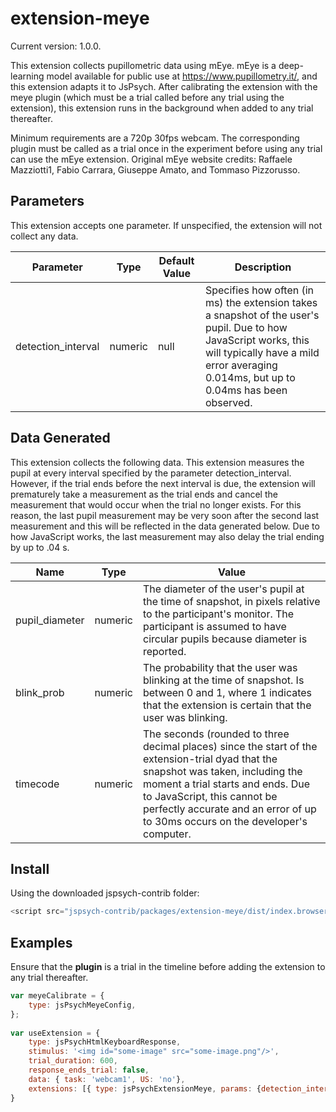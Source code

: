 # extension-meye

Current version: 1.0.0.

This extension collects pupillometric data using mEye. mEye is a deep-learning model available for public use at https://www.pupillometry.it/, and this extension adapts it to JsPsych. After calibrating the extension with the meye plugin (which must be a trial called before any trial using the extension), this extension runs in the background when added to any trial thereafter. 

Minimum requirements are a 720p 30fps webcam. The corresponding plugin must be called as a trial once in the experiment before using any trial can use the mEye extension. Original mEye website credits: Raffaele Mazziotti1, Fabio Carrara, Giuseppe Amato, and Tommaso Pizzorusso.

## Parameters

This extension accepts one parameter. If unspecified, the extension will not collect any data.

| Parameter           | Type             | Default Value      | Description                              |
| ------------------- | ---------------- | ------------------ | ---------------------------------------- |
| detection_interval  | numeric      	 | null        | Specifies how often (in ms) the extension takes a snapshot of the user's pupil. Due to how JavaScript works, this will typically have a mild error averaging 0.014ms, but up to 0.04ms has been observed. |

## Data Generated

This extension collects the following data. This extension measures the pupil at every interval specified by the parameter detection_interval. However, if the trial ends before the next interval is due, the extension will prematurely take a measurement as the trial ends and cancel the measurement that would occur when the trial no longer exists. For this reason, the last pupil measurement may be very soon after the second last measurement and this will be reflected in the data generated below. Due to how JavaScript works, the last measurement may also delay the trial ending by up to .04 s.

| Name      | Type    | Value                                    |
| --------- | ------- | ---------------------------------------- |
| pupil_diameter  | numeric  | The diameter of the user's pupil at the time of snapshot, in pixels relative to the participant's monitor. The participant is assumed to have circular pupils because diameter is reported. |
| blink_prob  | numeric | The probability that the user was blinking at the time of snapshot. Is between 0 and 1, where 1 indicates that the extension is certain that the user was blinking. |
| timecode	| numeric	| The seconds (rounded to three decimal places) since the start of the extension-trial dyad that the snapshot was taken, including the moment a trial starts and ends. Due to JavaScript, this cannot be perfectly accurate and an error of up to 30ms occurs on the developer's computer. |

## Install

Using the downloaded jspsych-contrib folder:

```js
<script src="jspsych-contrib/packages/extension-meye/dist/index.browser.min.js"></script>
```

## Examples

Ensure that the **plugin** is a trial in the timeline before adding the extension to any trial thereafter.

```javascript
var meyeCalibrate = {
	type: jsPsychMeyeConfig,
};
		
var useExtension = {
	type: jsPsychHtmlKeyboardResponse,
	stimulus: '<img id="some-image" src="some-image.png"/>',
	trial_duration: 600,
	response_ends_trial: false,
	data: { task: 'webcam1', US: 'no'},
	extensions: [{ type: jsPsychExtensionMeye, params: {detection_interval: 100} }]
}
```
